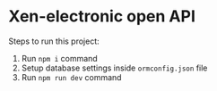 # Xen-electronic open API

Steps to run this project:

1. Run `npm i` command
2. Setup database settings inside `ormconfig.json` file
3. Run `npm run dev` command
